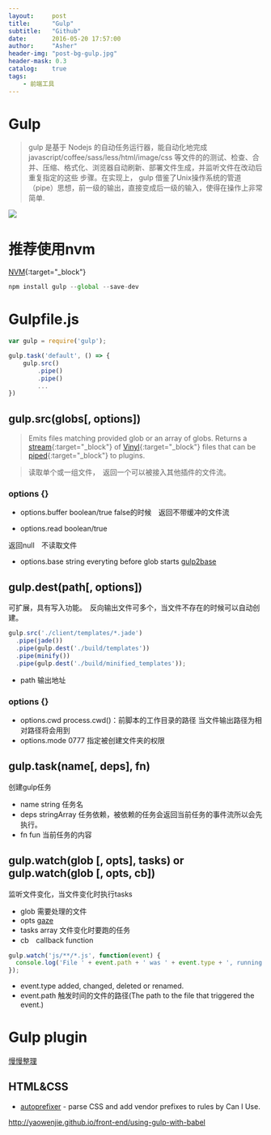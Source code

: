 ```yaml
---
layout:     post
title:      "Gulp"
subtitle:   "Github"
date:       2016-05-20 17:57:00
author:     "Asher"
header-img: "post-bg-gulp.jpg"
header-mask: 0.3
catalog:    true
tags:
    - 前端工具
---
```


# Gulp

> gulp 是基于 Nodejs 的自动任务运行器，能自动化地完成javascript/coffee/sass/less/html/image/css
> 等文件的的测试、检查、合并、压缩、格式化、浏览器自动刷新、部署文件生成，并监听文件在改动后重复指定的这些
> 步骤。在实现上， gulp 
> 借鉴了Unix操作系统的管道（pipe）思想，前一级的输出，直接变成后一级的输入，使得在操作上非常简单.

![](http://o7d3ayvg2.bkt.clouddn.com/gulp-detail.jpg)

# 推荐使用nvm

[NVM](https://github.com/creationix/nvm){:target="_block"}

```javascript
npm install gulp --global --save-dev
```

# Gulpfile.js

```javascript
var gulp = require('gulp');

gulp.task('default', () => {
    gulp.src()
        .pipe()
        .pipe()
        ...
})

```

## gulp.src(globs[, options])

> Emits files matching provided glob or an array of globs.
> Returns a [stream](http://nodejs.org/api/stream.html){:target="_block"} of 
> [Vinyl](https://github.com/gulpjs/vinyl-fs){:target="_block"} files that can be
> [piped](https://nodejs.org/api/stream.html#stream_readable_pipe_destination_options){:target="_block"} to plugins.

> 读取单个或一组文件，　返回一个可以被接入其他插件的文件流。

### options {}

* options.buffer boolean/true
false的时候　返回不带缓冲的文件流

* options.read boolean/true

返回null　不读取文件

* options.base string everyting before glob starts [gulp2base](https://github.com/contra/glob2base)


## gulp.dest(path[, options])

可扩展，具有写入功能。　反向输出文件可多个，当文件不存在的时候可以自动创建。

```javascript
gulp.src('./client/templates/*.jade')
  .pipe(jade())
  .pipe(gulp.dest('./build/templates'))
  .pipe(minify())
  .pipe(gulp.dest('./build/minified_templates'));
```


* path 输出地址

### options {}

* options.cwd process.cwd()：前脚本的工作目录的路径 当文件输出路径为相对路径将会用到
* options.mode 0777 指定被创建文件夹的权限


## gulp.task(name[, deps], fn)

创建gulp任务

* name string 任务名
* deps stringArray 任务依赖，被依赖的任务会返回当前任务的事件流所以会先执行。
* fn fun 当前任务的内容


## gulp.watch(glob [, opts], tasks) or gulp.watch(glob [, opts, cb])

监听文件变化，当文件变化时执行tasks

* glob 需要处理的文件
* opts [gaze](https://github.com/shama/gaze)
* tasks array 文件变化时要跑的任务
* cb　callback function

```javascript
gulp.watch('js/**/*.js', function(event) {
  console.log('File ' + event.path + ' was ' + event.type + ', running tasks...');
});
```

* event.type added, changed, deleted or renamed.
* event.path 触发时间的文件的路径(The path to the file that triggered the event.)

# Gulp plugin

[慢慢整理](http://www.open-open.com/lib/view/open1426232157888.html)

## HTML&CSS

* [autoprefixer](https://github.com/postcss/autoprefixer) - parse CSS and add vendor prefixes to rules by Can I Use.


http://yaowenjie.github.io/front-end/using-gulp-with-babel